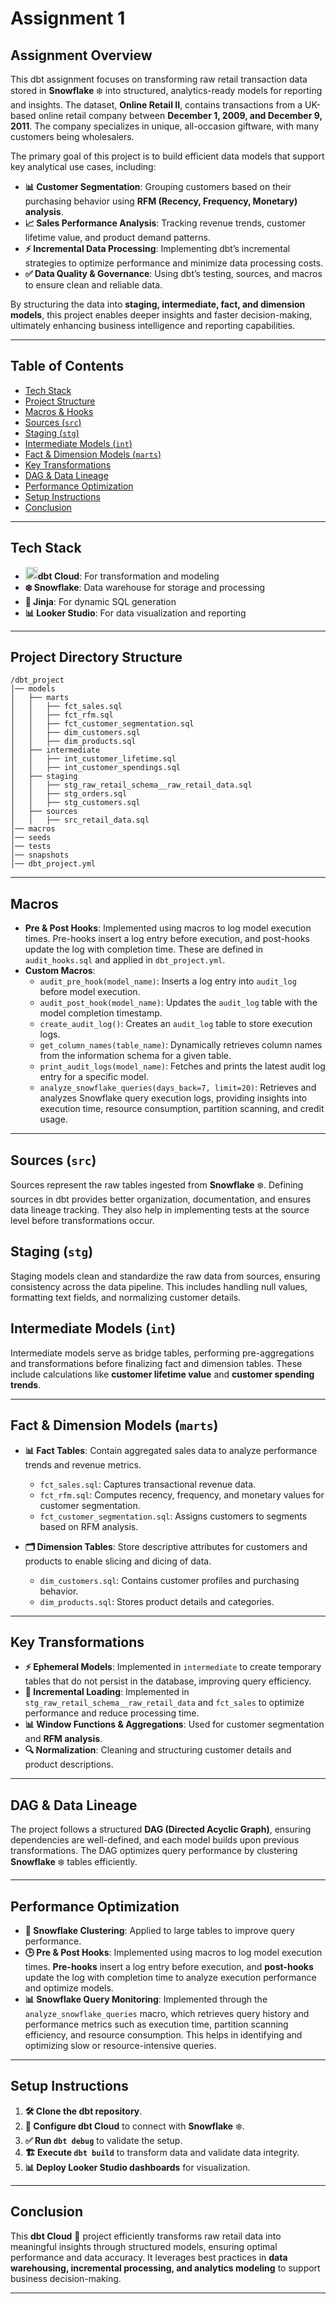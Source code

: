 # Assignment 1

## Assignment Overview

This dbt assignment focuses on transforming raw retail transaction data stored in **Snowflake** ❄️ into structured, analytics-ready models for reporting and insights. The dataset, **Online Retail II**, contains transactions from a UK-based online retail company between **December 1, 2009, and December 9, 2011**. The company specializes in unique, all-occasion giftware, with many customers being wholesalers.

The primary goal of this project is to build efficient data models that support key analytical use cases, including:

- **📊 Customer Segmentation**: Grouping customers based on their purchasing behavior using **RFM (Recency, Frequency, Monetary) analysis**.
- **📈 Sales Performance Analysis**: Tracking revenue trends, customer lifetime value, and product demand patterns.
- **⚡ Incremental Data Processing**: Implementing dbt’s incremental strategies to optimize performance and minimize data processing costs.
- **✅ Data Quality & Governance**: Using dbt’s testing, sources, and macros to ensure clean and reliable data.

By structuring the data into **staging, intermediate, fact, and dimension models**, this project enables deeper insights and faster decision-making, ultimately enhancing business intelligence and reporting capabilities.

---

## Table of Contents

- [Tech Stack](#tech-stack)
- [Project Structure](#project-structure)
- [Macros & Hooks](#macros--hooks)
- [Sources (`src`)](#sources-src)
- [Staging (`stg`)](#staging-stg)
- [Intermediate Models (`int`)](#intermediate-models-int)
- [Fact & Dimension Models (`marts`)](#fact--dimension-models-marts)
- [Key Transformations](#key-transformations)
- [DAG & Data Lineage](#dag--data-lineage)
- [Performance Optimization](#performance-optimization)
- [Setup Instructions](#setup-instructions)
- [Conclusion](#conclusion)

---

## Tech Stack

- **<img src="assets/emoji.png" alt="emoji" width="20">dbt Cloud**: For transformation and modeling
- **❄️ Snowflake**: Data warehouse for storage and processing
- **🧩 Jinja**: For dynamic SQL generation
- **📊 Looker Studio**: For data visualization and reporting

---

## Project Directory Structure

```plaintext
/dbt_project
│── models
│   ├── marts
│   │   ├── fct_sales.sql
│   │   ├── fct_rfm.sql
│   │   ├── fct_customer_segmentation.sql
│   │   ├── dim_customers.sql
│   │   ├── dim_products.sql
│   ├── intermediate
│   │   ├── int_customer_lifetime.sql
│   │   ├── int_customer_spendings.sql
│   ├── staging
│   │   ├── stg_raw_retail_schema__raw_retail_data.sql
│   │   ├── stg_orders.sql
│   │   ├── stg_customers.sql
│   ├── sources
│   │   ├── src_retail_data.sql
│── macros
│── seeds
│── tests
│── snapshots
│── dbt_project.yml
```
---

## Macros

- **Pre & Post Hooks**: Implemented using macros to log model execution times. Pre-hooks insert a log entry before execution, and post-hooks update the log with completion time. These are defined in `audit_hooks.sql` and applied in `dbt_project.yml`.
- **Custom Macros**:
  - `audit_pre_hook(model_name)`: Inserts a log entry into `audit_log` before model execution.
  - `audit_post_hook(model_name)`: Updates the `audit_log` table with the model completion timestamp.
  - `create_audit_log()`: Creates an `audit_log` table to store execution logs.
  - `get_column_names(table_name)`: Dynamically retrieves column names from the information schema for a given table.
  - `print_audit_logs(model_name)`: Fetches and prints the latest audit log entry for a specific model.
  - `analyze_snowflake_queries(days_back=7, limit=20)`: Retrieves and analyzes Snowflake query execution logs, providing insights into execution time, resource consumption, partition scanning, and credit usage.

---

## Sources (`src`)

Sources represent the raw tables ingested from **Snowflake** ❄️. Defining sources in dbt provides better organization, documentation, and ensures data lineage tracking. They also help in implementing tests at the source level before transformations occur.

## Staging (`stg`)

Staging models clean and standardize the raw data from sources, ensuring consistency across the data pipeline. This includes handling null values, formatting text fields, and normalizing customer details.

## Intermediate Models (`int`)

Intermediate models serve as bridge tables, performing pre-aggregations and transformations before finalizing fact and dimension tables. These include calculations like **customer lifetime value** and **customer spending trends**.

---

## Fact & Dimension Models (`marts`)

- **📊 Fact Tables**: Contain aggregated sales data to analyze performance trends and revenue metrics.
  - `fct_sales.sql`: Captures transactional revenue data.
  - `fct_rfm.sql`: Computes recency, frequency, and monetary values for customer segmentation.
  - `fct_customer_segmentation.sql`: Assigns customers to segments based on RFM analysis.

- **🗂️ Dimension Tables**: Store descriptive attributes for customers and products to enable slicing and dicing of data.
  - `dim_customers.sql`: Contains customer profiles and purchasing behavior.
  - `dim_products.sql`: Stores product details and categories.

---

## Key Transformations

- **⚡ Ephemeral Models**: Implemented in `intermediate` to create temporary tables that do not persist in the database, improving query efficiency.
- **🔄 Incremental Loading**: Implemented in `stg_raw_retail_schema__raw_retail_data` and `fct_sales` to optimize performance and reduce processing time.
- **📊 Window Functions & Aggregations**: Used for customer segmentation and **RFM analysis**.
- **🔍 Normalization**: Cleaning and structuring customer details and product descriptions.

---

## DAG & Data Lineage

The project follows a structured **DAG (Directed Acyclic Graph)**, ensuring dependencies are well-defined, and each model builds upon previous transformations. The DAG optimizes query performance by clustering **Snowflake** ❄️ tables efficiently.

---

## Performance Optimization

- **📌 Snowflake Clustering**: Applied to large tables to improve query performance.
- **🕒 Pre & Post Hooks**: Implemented using macros to log model execution times. **Pre-hooks** insert a log entry before execution, and **post-hooks** update the log with completion time to analyze execution performance and optimize models.
- **📊 Snowflake Query Monitoring**: Implemented through the `analyze_snowflake_queries` macro, which retrieves query history and performance metrics such as execution time, partition scanning efficiency, and resource consumption. This helps in identifying and optimizing slow or resource-intensive queries.

---

## Setup Instructions

1. **🛠️ Clone the dbt repository**.
2. **🔧 Configure dbt Cloud** to connect with **Snowflake** ❄️.
3. **✅ Run `dbt debug`** to validate the setup.
4. **🏗️ Execute `dbt build`** to transform data and validate data integrity.
5. **📊 Deploy Looker Studio dashboards** for visualization.

---

## Conclusion

This **dbt Cloud** 🚀 project efficiently transforms raw retail data into meaningful insights through structured models, ensuring optimal performance and data accuracy. It leverages best practices in **data warehousing, incremental processing, and analytics modeling** to support business decision-making.

---

